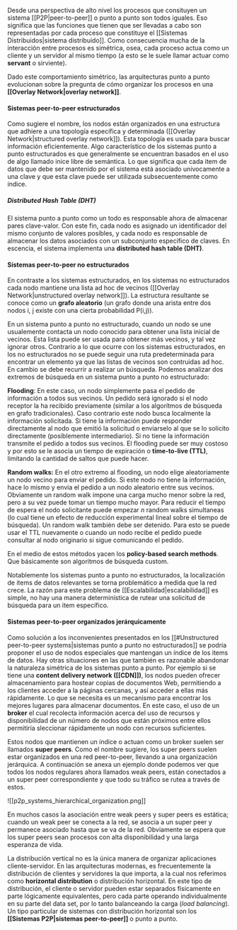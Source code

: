 Desde una perspectiva de alto nivel los procesos que consituyen un sistema [[P2P|peer-to-peer]] o punto a punto son todos iguales. Eso significa que las funciones que tienen que ser llevadas a cabo son representadas por cada proceso que constituye el [[Sistemas Distribuidos|sistema distribuido]]. Como consecuencia mucha de la interacción entre procesos es simétrica, osea, cada proceso actua como un cliente y un servidor al mismo tiempo (a esto se le suele llamar actuar como **servant** o sirviente).

Dado este comportamiento simétrico, las arquitecturas punto a punto evolucionan sobre la pregunta de cómo organizar los procesos en una **[[Overlay Network|overlay network]]**.

#### Sistemas peer-to-peer estructurados
Como sugiere el nombre, los nodos están organizados en una estructura que adhiere a una topología específica y determinada ([[Overlay Network|structured overlay network]]). Esta topología es usada para buscar información eficientemente. Algo característico de los sistemas punto a punto estructurados es que generalmente se encuentran basados en el uso de algo llamado inice libre de semántica. Lo que significa que cada item de datos que debe ser mantenido por el sistema está asociado univocamente a una clave y que esta clave puede ser utilizada subsecuentemente como índice.

##### Distributed Hash Table (DHT)
El sistema punto a punto como un todo es responsable ahora de almacenar pares clave-valor. Con este fin, cada nodo es asignado un identificador del mismo conjunto de valores posíbles, y cada nodo es responsable de almacenar los datos asociados con un subconjunto específico de claves. En escencia, el sistema implementa una **distributed hash table (DHT)**.

#### Sistemas peer-to-peer no estructurados
En contraste a los sistemas estructurados, en los sistemas no estructurados cada nodo mantiene una lista ad hoc de vecinos ([[Overlay Network|unstructured overlay network]]). La estructura resultante se conoce como un **grafo aleatorio** (un grafo donde una arista entre dos nodos i, j existe con una cierta probabilidad P(i,j)).

En un sistema punto a punto no estructurado, cuando un nodo se une usualemente contacta un nodo conocido para obtener una lista inicial de vecinos. Esta lista puede ser usada para obtener más vecinos, y tal vez ignorar otros. Contrario a lo que ocurre con los sistemas estructurados, en los no estructurados no se puede seguir una ruta predeterminada para encontrar un elemento ya que las listas de vecinos son contruidas ad hoc. En cambio se debe recurrir a realizar un búsqueda. Podemos analizar dos extremos de búsqueda en un sistema punto a punto no estructurado:

**Flooding**: En este caso, un nodo simplemente pasa el pedido de información a todos sus vecinos. Un pedido será ignorado si el nodo receptor la ha recibido previamente (similar a los algorítmos de búsqueda en grafo tradicionales). Caso contrario este nodo busca localmente la información solicitada. Si tiene la información puede responder directamente al nodo que emitió la solicitud o enviarselo al que se lo solicito directamente (posiblemente intermediario). Si no tiene la información transmite el pedido a todos sus vecinos.
El flooding puede ser muy costoso y por esto se le asocia un tiempo de expiración o **time-to-live (TTL)**, limitando la cantidad de saltos que puede hacer.

**Random walks:** En el otro extremo al flooding, un nodo elige aleatoriamente un nodo vecino para enviar el pedido. Si este nodo no tiene la información, hace lo mismo y envia el pedido a un nodo aleatorio entre sus vecinos.
Obviamente un random walk impone una carga mucho menor sobre la red, pero a su vez puede tomar un tiempo mucho mayor. Para reducir el tiempo de espera el nodo solicitante puede empezar *n* random walks simultaneas (lo cual tiene un efecto de reducción experimental lineal sobre el tiempo de búsqueda).
Un random walk también debe ser detenido. Para esto se puede usar el TTL nuevamente o cuando un nodo recibe el pedido puede consultar al nodo originario si sigue comunicando el pedido.

En el medio de estos métodos yacen los **policy-based search methods**. Que básicamente son algoritmos de búsqueda custom.

Notablemente los sistemas punto a punto no estructurados, la localización de items de datos relevantes se torna problemático a medida que la red crece. La razón para este problema de [[Escalabilidad|escalabilidad]] es simple, no hay una manera determinística de rutear una solicitud de búsqueda para un item específico.

#### Sistemas peer-to-peer organizados jerárquicamente
Como solución a los inconvenientes presentados en los [[#Unstructured peer-to-peer systems|sistemas punto a punto no estructurados]] se podría proponer el uso de nodos especiales que mantengan un índice de los items de datos.
Hay otras situaciones en las que también es razonable abandonar la naturaleza simétrica de los sistemas punto a punto. Por ejemplo si se tiene una **content delivery network ([[CDN]])**, los nodos pueden ofrecer almacenamiento para hostear copias de documentos Web, permitiendo a los clientes acceder a la páginas cercanas, y así acceder a ellas más rápidamente. Lo que se necesita es un mecanismo para encontrar los mejores lugares para almacenar documentos. En este caso, el uso de un **broker** el cual recolecta información acerca del uso de recursos y disponibilidad de un número de nodos que están próximos entre ellos permitiría sleccionar rápidamente un nodo con recursos suficientes.

Estos nodos que mantienen un índice o actuan como un broker suelen ser llamados **super peers**. Como el nombre sugiere, los super peers suelen estar organizados en una red peer-to-peer, llevando a una organización jerárquica. A continuación se anexa un ejemplo donde podemos ver que todos los nodos regulares ahora llamados weak peers, están conectados a un super peer correspondiente y que todo su tráfico se rutea a través de estos.

![[p2p_systems_hierarchical_organization.png]]

En muchos casos la asociación entre weak peers y super peers es estática; cuando un weak peer se conecta a la red, se asocia a un super peer y permanece asociado hasta que se va de la red. Obviamente se espera que los super peers sean procesos con alta disponibilidad y una larga esperanza de vida.

La distribución vertical no es la única manera de organizar aplicaciones cliente-servidor. En las arquitecturas modernas, es frecuentemente la distribución de clientes y servidores la que importa, a la cual nos referimos como **horizontal distribution** o distribución horizontal. En este tipo de distribución, el cliente o servidor pueden estar separados físicamente en parte lógicamente equivalentes, pero cada parte operando individualmente en su parte del data set, por lo tanto balanceando la carga (*load balancing*). Un tipo particular de sistemas con distribución horizontal son los **[[Sistemas P2P|sistemas peer-to-peer]]** o punto a punto.